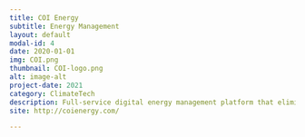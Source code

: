 ```yaml
---
title: COI Energy
subtitle: Energy Management
layout: default
modal-id: 4
date: 2020-01-01
img: COI.png
thumbnail: COI-logo.png
alt: image-alt
project-date: 2021
category: ClimateTech
description: Full-service digital energy management platform that eliminates and repurposes energy waste in buildings
site: http://coienergy.com/

---
```

